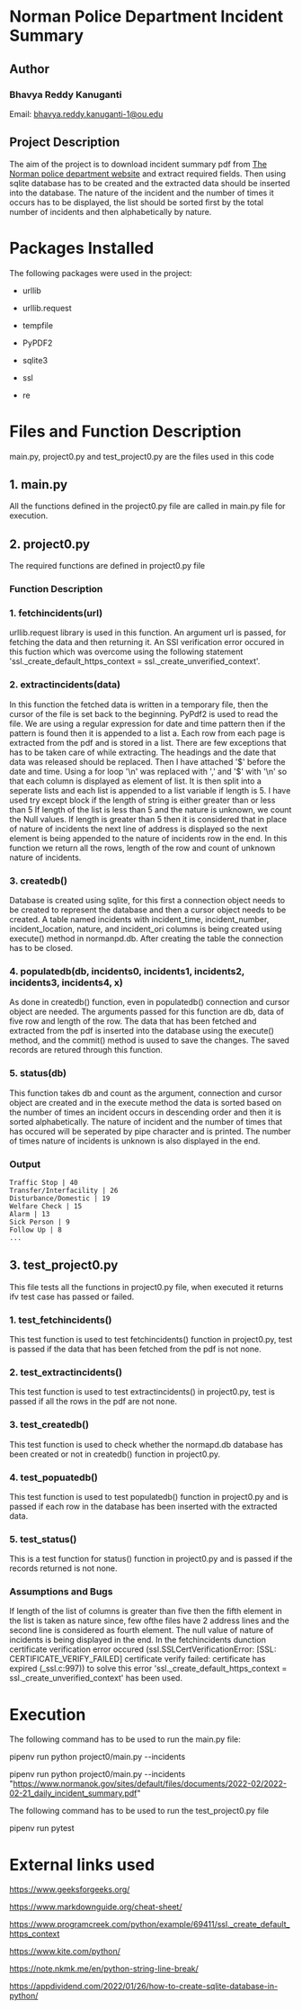 # Norman Police Department Incident Summary


## Author

### Bhavya Reddy Kanuganti
Email: bhavya.reddy.kanuganti-1@ou.edu

## Project Description
The aim of the project is to download incident summary pdf from [The Norman police department website](https://www.normanok.gov/public-safety/police-department/crime-prevention-data/department-activity-reports) 
and extract required fields. Then using sqlite database has to be created and the extracted data should be inserted into the database. The nature of the incident and the number of times it occurs has to be displayed, the list should be sorted first by the total number of incidents and then alphabetically by nature.

# Packages Installed
The following packages were used in the project:

- urllib 

- urllib.request 

- tempfile

- PyPDF2

- sqlite3

- ssl

- re

# Files and Function Description
main.py, project0.py and test_project0.py are the files used in this code

## 1. main.py
All the functions defined in the project0.py file are called in main.py file for execution.

## 2. project0.py
The required functions are defined in project0.py file 

### Function Description
### 1. fetchincidents(url)
urllib.request library is used in this function. An argument url is passed, for fetching the data and then returning it. An SSl verification error occured in this fuction which was overcome using the following statement 'ssl._create_default_https_context = ssl._create_unverified_context'.

### 2. extractincidents(data)
In this function the fetched data is written in a temporary file, then the cursor of the file is set back to the beginning. PyPdf2 is used to read the file. 
We are using a regular expression for date and time pattern then if the pattern is found then it is appended to a list a. Each row from each page is extracted from the pdf and is stored in a list. There are few exceptions that has to be taken care of while extracting.
The headings and the date that data was released should be replaced.
Then I have attached '$' before the date and time. Using a for loop
'\n' was replaced with ',' and '$' with '\n' so that each column is displayed as element of list.
It is then split into a seperate lists and each list is appended to a list variable if length is 5. I have used try except block if the length of string is either greater than or less than 5 
If length of the list is less than 5 and the nature is unknown, we count the Null values. If length is greater than 5 
then it is considered that in place of nature of incidents the next line of address is displayed so the next element is being appended to the nature of incidents row in the end. In this function we return all the rows, length of the row and count of unknown nature of incidents.


### 3. createdb()
Database is created using sqlite, for this first a connection object needs to be created to represent the database and then a cursor object needs to be created. A table named incidents with incident_time, incident_number, incident_location, nature, and incident_ori columns
is being created using execute() method in normanpd.db. After creating the table the connection has to be closed.

### 4. populatedb(db, incidents0, incidents1, incidents2, incidents3, incidents4, x)
As done in createdb() function, even in populatedb() connection and cursor object are needed. The arguments passed for this function are db, data of five row and length of the row. The data that has been fetched and extracted from the pdf is inserted into the database using the execute() method, and the commit() method is uused to save the changes. The saved records are retured through this function.

### 5. status(db)
This function takes db and count as the argument, connection and cursor object are created and in the execute method the data is sorted based on the number of times an incident occurs in descending order and then it is sorted alphabetically. The nature of incident and the number of times that has occured will be seperated by pipe character and is printed. The number of times nature of incidents is unknown is also displayed in the end.

### Output

```
Traffic Stop | 40
Transfer/Interfacility | 26
Disturbance/Domestic | 19
Welfare Check | 15
Alarm | 13
Sick Person | 9
Follow Up | 8
...
```


## 3. test_project0.py
This file tests all the functions in project0.py file, when executed it returns
ifv test case has passed or failed.

### 1. test_fetchincidents()
This test function is used to test fetchincidents() function in project0.py, test is passed if the data that has been fetched from the pdf is not none.

### 2. test_extractincidents()
This test function is used to test extractincidents() in project0.py, test is passed if all the rows in the pdf are not none.

### 3. test_createdb()
This test function is used to check whether the normapd.db database has been created or not in createdb() function in project0.py.

### 4. test_popuatedb()
This test function is used to test populatedb() function in project0.py and is passed if each row in the database has been inserted with the extracted data.

### 5. test_status()
This is a test function for status() function in project0.py and is passed if the records returned is not none.

### Assumptions and Bugs

If length of the list of columns is greater than five then the fifth element in the list is taken as nature since, few ofthe files have 2 address lines and the second line is considered as fourth element. The null value of nature of incidents is being displayed in the end. 
In the fetchincidents dunction certificate verification error occured (ssl.SSLCertVerificationError: [SSL: CERTIFICATE_VERIFY_FAILED] certificate verify failed: certificate has expired (_ssl.c:997))  to solve this error 'ssl._create_default_https_context = ssl._create_unverified_context' has been used. 
  

# Execution
The following command has to be used to run the main.py file:

pipenv run python project0/main.py --incidents <url>

pipenv run python project0/main.py --incidents "https://www.normanok.gov/sites/default/files/documents/2022-02/2022-02-21_daily_incident_summary.pdf"

The following command has to be used to run the test_project0.py  file  
  
pipenv run pytest  
  

# External links used

https://www.geeksforgeeks.org/

https://www.markdownguide.org/cheat-sheet/

https://www.programcreek.com/python/example/69411/ssl._create_default_https_context

https://www.kite.com/python/

https://note.nkmk.me/en/python-string-line-break/

https://appdividend.com/2022/01/26/how-to-create-sqlite-database-in-python/
